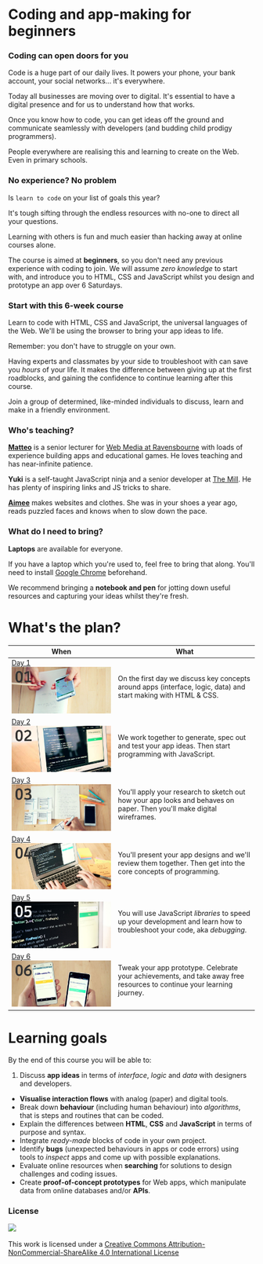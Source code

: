 <!--Start prototyping and building apps using HTML, CSS and JavaScript in this 24-hour (6 weekly sessions) introductory course. -->

# Coding and app-making for beginners

### Coding can open doors for you

Code is a huge part of our daily lives. It powers your phone, your bank account, your social networks... it's everywhere.

Today all businesses are moving over to digital. It's essential to have a digital presence and for us to understand how that works.

Once you know how to code, you can get ideas off the ground and communicate seamlessly with developers (and budding child prodigy programmers).

People everywhere are realising this and learning to create on the Web. Even in primary schools.

### No experience? No problem

Is `learn to code` on your list of goals this year?

It's tough sifting through the endless resources with no-one to direct all your questions.

Learning with others is fun and much easier than hacking away at online courses alone.

The course is aimed at **beginners**, so you don't need any previous experience with coding to join. We will assume _zero knowledge_ to start with, and introduce you to HTML, CSS and JavaScript whilst you design and prototype an app over 6 Saturdays.

### Start with this 6-week course

Learn to code with HTML, CSS and JavaScript, the universal languages of the Web. We'll be using the browser to bring your app ideas to life.

Remember: you don't have to struggle on your own.

Having experts and classmates by your side to troubleshoot with can save you _hours_ of your life. It makes the difference between giving up at the first roadblocks, and gaining the confidence to continue learning after this course.

Join a group of determined, like-minded individuals to discuss, learn and make in a friendly environment.

### Who's teaching?

**[Matteo](https://twitter.com/@baddeo)** is a senior lecturer for [Web Media at Ravensbourne](https://twitter.com/RaveWebMedia) with loads of experience building apps and educational games. He loves teaching and has near-infinite patience.

**Yuki** is a self-taught JavaScript ninja and a senior developer at [The Mill](http://www.themill.com/). He has plenty of inspiring links and JS tricks to share.

**[Aimee](http://aimeemj.com)** makes websites and clothes. She was in your shoes a year ago, reads puzzled faces and knows when to slow down the pace.

### What do I need to bring?

**Laptops** are available for everyone.

If you have a laptop which you're used to, feel free to bring that along. You'll need to install [Google Chrome](https://www.google.com/chrome/) beforehand.

We recommend bringing a **notebook and pen** for jotting down useful resources and capturing your ideas whilst they're fresh.

<!--
### Learn to design and code apps!

Working from a hands-on brief, you will write your first line of code and in a few weeks you will have made your own app.

You will experience the design and development process first-hand, and get to know the fabrics of the Web: HTML, CSS, JavaScript and APIs.

This course is a great starting point in your app-making journey.

Suitable for people who have never written a line of code, this course will guide you through the design, prototype and development process that leads to the creation of a web-based application.

Working on hands-on briefs, you will learn the principles of programming and get familiar with the fabrics of the Web (HTML, CSS, JavaScript and APIs).
-->


# What's the plan?

When	| What	
---	| ----	
[Day 1<br>![](sessions/img/day-1.jpg)](sessions/01/README.md)	| On the first day we discuss key concepts around apps (interface, logic, data) and start making with HTML & CSS.
[Day 2<br>![](sessions/img/day-2.jpg)](sessions/02/README.md)		| We work together to generate, spec out and test your app ideas. Then start programming with JavaScript.
[Day 3<br>![](sessions/img/day-3.jpg)](sessions/03/README.md)		| You'll apply your research to sketch out how your app looks and behaves on paper. Then you'll make digital wireframes.
[Day 4<br>![](sessions/img/day-4.jpg)](sessions/04/README.md)		| You'll present your app designs and we'll review them together. Then get into the core concepts of programming.
[Day 5<br>![](sessions/img/day-5.jpg)](sessions/05/README.md)		| You will use JavaScript _libraries_ to speed up your development and learn how to troubleshoot your code, aka _debugging_.
[Day 6<br>![](sessions/img/day-6.jpg)](sessions/06/README.md)		| Tweak your app prototype. Celebrate your achievements, and take away free resources to continue your learning journey.


# Learning goals

By the end of this course you will be able to:

1. Discuss **app ideas** in terms of *interface*, *logic* and *data* with designers and developers.
* **Visualise interaction flows** with analog (paper) and digital tools.
* Break down **behaviour** (including human behaviour) into *algorithms*, that is steps and routines that can be coded.  
* Explain the differences between **HTML**, **CSS** and **JavaScript** in terms of purpose and syntax.
* Integrate *ready-made* blocks of code in your own project.  
* Identify **bugs** (unexpected behaviours in apps or code errors) using tools to *inspect* apps and come up with possible explanations.
* Evaluate online resources when **searching** for solutions to design challenges and coding issues.
* Create **proof-of-concept prototypes** for Web apps, which manipulate data from online databases and/or **APIs**.

<!--1. Understand the role of the three pillar **technologies** of the Web: *HTML*, *CSS* and *JS*. 
* Understand how **data APIs** work (HTTP requests, API keys, URL parameters) and hook up one (or more) APIs to your Web application.
* Critically analyse the **mechanics** of a Web application, breaking down its behaviour into *data*, *functions* and *logic*.-->


### License

[![](https://i.creativecommons.org/l/by-nc-sa/4.0/88x31.png)](http://creativecommons.org/licenses/by-nc-sa/4.0)

This work is licensed under a [Creative Commons Attribution-NonCommercial-ShareAlike 4.0 International License](http://creativecommons.org/licenses/by-nc-sa/4.0)
